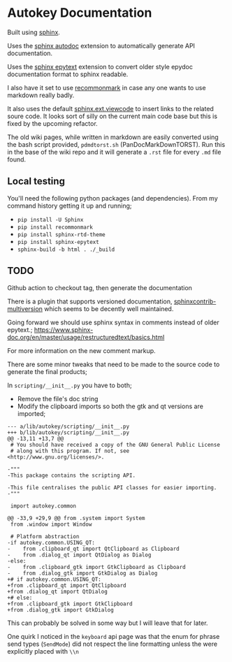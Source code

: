 # Autokey Documentation

Built using [sphinx]().

Uses the [sphinx autodoc](https://www.sphinx-doc.org/en/master/usage/extensions/autodoc.html) extension to automatically generate API documentation.

Uses the [sphinx epytext]() extension to convert older style epydoc documentation format to sphinx readable.

I also have it set to use [recommonmark]() in case any one wants to use markdown really badly.

It also uses the default [sphinx.ext.viewcode](https://www.sphinx-doc.org/en/master/usage/extensions/viewcode.html) to insert links to the related soure code. It looks sort of silly on the current main code base but this is fixed by the upcoming refactor.

The old wiki pages, while written in markdown are easily converted using the bash script provided, `pdmdtorst.sh` (PanDocMarkDownTORST). Run this in the base of the wiki repo and it will generate a `.rst` file for every `.md` file found.




## Local testing
You'll need the following python packages (and dependencies). From my command history getting it up and running;
- `pip install -U Sphinx`
- `pip install recommonmark`
- `pip install sphinx-rtd-theme`
- `pip install sphinx-epytext`
- `sphinx-build -b html . ./_build`


## TODO
Github action to checkout tag, then generate the documentation

There is a plugin that supports versioned documentation, [sphinxcontrib-multiversion](https://github.com/Holzhaus/sphinx-multiversion) which seems to be decently well maintained.

Going forward we should use sphinx syntax in comments instead of older epytext.;
https://www.sphinx-doc.org/en/master/usage/restructuredtext/basics.html

For more information on the new comment markup.

There are some minor tweaks that need to be made to the source code to generate the final products;

In `scripting/__init__.py` you have to both;
- Remove the file's doc string
- Modify the clipboard imports so both the gtk and qt versions are imported;

```
--- a/lib/autokey/scripting/__init__.py
+++ b/lib/autokey/scripting/__init__.py
@@ -13,11 +13,7 @@
 # You should have received a copy of the GNU General Public License
 # along with this program. If not, see <http://www.gnu.org/licenses/>.

-"""
-This package contains the scripting API.

-This file centralises the public API classes for easier importing.
-"""

 import autokey.common

@@ -33,9 +29,9 @@ from .system import System
 from .window import Window

 # Platform abstraction
-if autokey.common.USING_QT:
-    from .clipboard_qt import QtClipboard as Clipboard
-    from .dialog_qt import QtDialog as Dialog
-else:
-    from .clipboard_gtk import GtkClipboard as Clipboard
-    from .dialog_gtk import GtkDialog as Dialog
+# if autokey.common.USING_QT:
+from .clipboard_qt import QtClipboard
+from .dialog_qt import QtDialog
+# else:
+from .clipboard_gtk import GtkClipboard
+from .dialog_gtk import GtkDialog
```

This can probably be solved in some way but I will leave that for later.

One quirk I noticed in the `keyboard` api page was that the enum for phrase send types (`SendMode`) did not respect the line formatting unless the were explicitly placed with `\\n`


